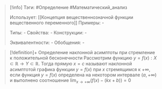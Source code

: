 > [!info]
> Тэги: #Определение #Математический_анализ   
> 
> Использует: [[Концепция вещественнозначной функции вещественного переменного]]
> Примеры: *-*
> 
> Типы: *-*
> Свойства: *-*
> Конструкции: *-*
> 
> Эквивалентности: *-*
> Обобщения: *-*

> [!definition]+ Определение наклонной асимптоты при стремление к положительной бесконечности
> Рассмотрим функцию $y = f(x):X \subset \mathbb{R}\rightarrow Y \subset \mathbb{R}$. Тогда прямую $x = c$ называют наклонной асимптотой графика функции $y = f(x)$ при $x$ стремящимся к $+\infty$, если функция $y = f(x)$ определена на некотором интервале $(a,+\infty)$ и выполнено соотношение $\displaystyle\lim_{x \to +\infty} \big(f(x) - (kx + b)\big) = 0$